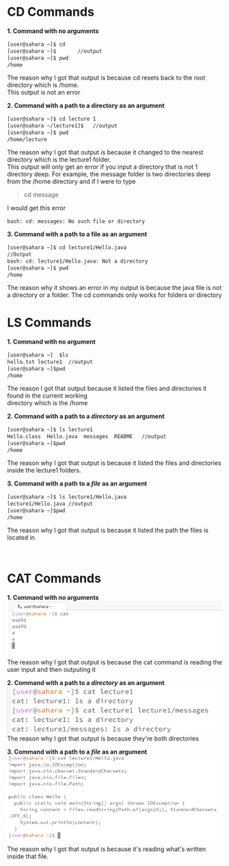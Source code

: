 # CD Commands


**1. Command with no arguments**
```
[user@sahara ~]$ cd    
[user@sahara ~]$       //output
[user@sahara ~]$ pwd
/home
```
The reason why I got that output is because cd resets back to the root directory which is /home. <br>
This output is not an error <br>

**2. Command with a path to a directory as an argument**
```
[user@sahara ~]$ cd lecture 1
[user@sahara ~/lecture1]$   //output
[user@sahara ~]$ pwd
/home/lecture
```
The reason why I got that output is because it changed to the nearest directory which is the lecture1 folder. <br>
This output will only get an error if you input a directory that is not 1 directory deep. For example, the message folder is two directories deep from the /home directory and if I were to type 
>cd message

I would get this error
```
bash: cd: messages: No such file or directory
```

**3. Command with a path to a file as an argument**
```
[user@sahara ~]$ cd lecture1/Hello.java
//Output
bash: cd: lecture1/Hello.java: Not a directory
[user@sahara ~]$ pwd
/home
```
The reason why it shows an error in my output is because the java file is not a directory or a folder. The cd commands only works for folders or directory 

# LS Commands 

**1. Command with no argument** <br>
```
[user@sahara ~]  $ls
hello.txt lecture1  //output
[user@sahara ~]$pwd
/home
```
The reason I got that output because it listed the files and directories it found in the current working<br>
directory which is the /home
    
**2. Command with a path to a *directory* as an argument** 
```
[user@sahara ~]$ ls lecture1
Hello.class  Hello.java  messages  README   //output
[user@sahara ~]$pwd
/home
 ```
The reason why I got that output is because it listed the files and directories inside the lecture1 folders.
   
**3. Command with a path to a *file* as an argument**

   ```
   [user@sahara ~]$ ls lecture1/Hello.java
   lecture1/Hello.java //output
   [user@sahara ~]$pwd
   /home

   ```
   The reason why I got that output is because it listed the path the files is located in <br>

<br>

# CAT Commands

**1. Command with *no* arguments**
    ![Image](screenshots/cat1.PNG)
<br> The reason why I got that output is because the cat command is reading the user input and then outputing it <br>


**2. Command with a path to a *directory* as an argument**  <br>
    ![Image](screenshots/cat2.PNG)
<br> The reason why I got that output is because they're both directories <br>

**3. Command with a path to a *file* as an argument**
    ![Image](screenshots/cat3.PNG)
<br> The reason why I got that output is because it's reading what's written inside that file.
   

